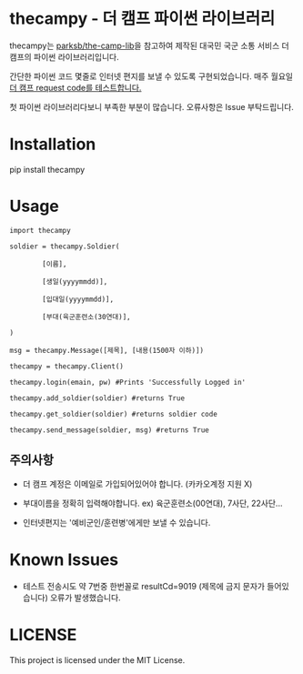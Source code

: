 # thecampy - 더 캠프 파이썬 라이브러리

  

thecampy는 [parksb/the-camp-lib](https://github.com/parksb/the-camp-lib)을 참고하여 제작된 대국민 국군 소통 서비스 더 캠프의 파이썬 라이브러리입니다. 

 간단한 파이썬 코드 몇줄로 인터넷 편지를 보낼 수 있도록 구현되었습니다. 매주 월요일 [더 캠프 request code를 테스트합니다.](https://github.com/lewisleedev/thecampy/actions)

첫 파이썬 라이브러리다보니 부족한 부분이 많습니다. 오류사항은 Issue 부탁드립니다.

# Installation

  

pip install thecampy

  

# Usage

  

    import thecampy

    soldier = thecampy.Soldier(

            [이름],

            [생일(yyyymmdd)],

            [입대일(yyyymmdd)],

            [부대(육군훈련소(30연대)],

    )

    msg = thecampy.Message([제목], [내용(1500자 이하)])

    thecampy = thecampy.Client()

    thecampy.login(emain, pw) #Prints 'Successfully Logged in'

    thecampy.add_soldier(soldier) #returns True

    thecampy.get_soldier(soldier) #returns soldier code

    thecampy.send_message(soldier, msg) #returns True

  
  

## 주의사항

  

- 더 캠프 계정은 이메일로 가입되어있어야 합니다. (카카오계정 지원 X)

- 부대이름을 정확히 입력해야합니다. ex) 육군훈련소(00연대), 7사단, 22사단...

- 인터넷편지는 '예비군인/훈련병'에게만 보낼 수 있습니다.

  

# Known Issues

- 테스트 전송시도 약 7번중 한번꼴로 resultCd=9019 (제목에 금지 문자가 들어있습니다) 오류가 발생했습니다.

  

# LICENSE

This project is licensed under the MIT License.